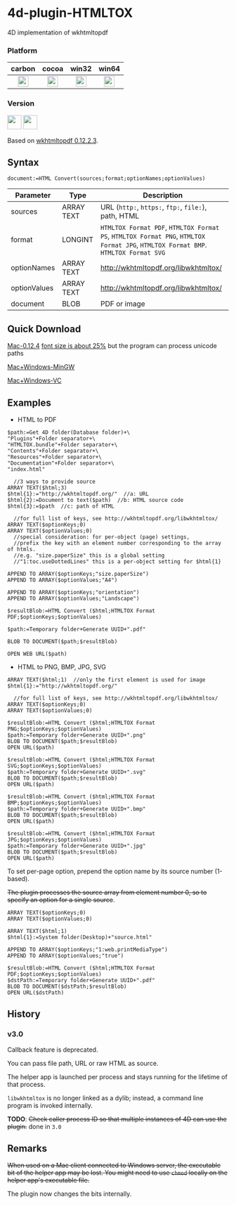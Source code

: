 4d-plugin-HTMLTOX
=================

4D implementation of wkhtmltopdf

### Platform

| carbon | cocoa | win32 | win64 |
|:------:|:-----:|:---------:|:---------:|
|<img src="https://cloud.githubusercontent.com/assets/1725068/22371562/1b091f0a-e4db-11e6-8458-8653954a7cce.png" width="24" height="24" />|<img src="https://cloud.githubusercontent.com/assets/1725068/22371562/1b091f0a-e4db-11e6-8458-8653954a7cce.png" width="24" height="24" />|<img src="https://cloud.githubusercontent.com/assets/1725068/22371562/1b091f0a-e4db-11e6-8458-8653954a7cce.png" width="24" height="24" />|<img src="https://cloud.githubusercontent.com/assets/1725068/22371562/1b091f0a-e4db-11e6-8458-8653954a7cce.png" width="24" height="24" />|

### Version

<img src="https://cloud.githubusercontent.com/assets/1725068/18940649/21945000-8645-11e6-86ed-4a0f800e5a73.png" width="32" height="32" /> <img src="https://cloud.githubusercontent.com/assets/1725068/18940648/2192ddba-8645-11e6-864d-6d5692d55717.png" width="32" height="32" />

Based on [wkhtmltopdf 0.12.2.3](http://wkhtmltopdf.org/).

## Syntax

```
document:=HTML Convert(sources;format;optionNames;optionValues)
```

Parameter|Type|Description
------------|------------|----
sources|ARRAY TEXT|URL (``http:``, ``https:``, ``ftp:``, ``file:``), path, HTML
format|LONGINT|``HTMLTOX Format PDF``, ``HTMLTOX Format PS``, ``HTMLTOX Format PNG``, ``HTMLTOX Format JPG``, ``HTMLTOX Format BMP``. ``HTMLTOX Format SVG``
optionNames|ARRAY TEXT|http://wkhtmltopdf.org/libwkhtmltox/
optionValues|ARRAY TEXT|http://wkhtmltopdf.org/libwkhtmltox/
document|BLOB|PDF or image

## Quick Download

[Mac-0.12.4](https://github.com/miyako/4d-plugin-HTMLTOX/releases/tag/0.12.4) [font size is about 25%](https://github.com/wkhtmltopdf/wkhtmltopdf/issues/3241) but the program can process unicode paths  

[Mac+Windows-MinGW](https://github.com/miyako/4d-plugin-HTMLTOX/releases/download/v4.1.m/HTMLTOX.zip)

[Mac+Windows-VC](https://github.com/miyako/4d-plugin-HTMLTOX/releases/download/v4.1.v/HTMLTOX.zip)

## Examples

* HTML to PDF

```
$path:=Get 4D folder(Database folder)+\
"Plugins"+Folder separator+\
"HTMLTOX.bundle"+Folder separator+\
"Contents"+Folder separator+\
"Resources"+Folder separator+\
"Documentation"+Folder separator+\
"index.html"

  //3 ways to provide source
ARRAY TEXT($html;3)
$html{1}:="http://wkhtmltopdf.org/"  //a: URL
$html{2}:=Document to text($path)  //b: HTML source code
$html{3}:=$path  //c: path of HTML

  //for full list of keys, see http://wkhtmltopdf.org/libwkhtmltox/
ARRAY TEXT($optionKeys;0)
ARRAY TEXT($optionValues;0)
  //special consideration: for per-object (page) settings, 
  //prefix the key with an element number corresponding to the array of htmls.
  //e.g. "size.paperSize" this is a global setting
  //"1:toc.useDottedLines" this is a per-object setting for $html{1}

APPEND TO ARRAY($optionKeys;"size.paperSize")
APPEND TO ARRAY($optionValues;"A4")

APPEND TO ARRAY($optionKeys;"orientation")
APPEND TO ARRAY($optionValues;"Landscape")

$resultBlob:=HTML Convert ($html;HTMLTOX Format PDF;$optionKeys;$optionValues)

$path:=Temporary folder+Generate UUID+".pdf"

BLOB TO DOCUMENT($path;$resultBlob)

OPEN WEB URL($path)
```

* HTML to PNG, BMP, JPG, SVG

```
ARRAY TEXT($html;1)  //only the first element is used for image
$html{1}:="http://wkhtmltopdf.org/"

  //for full list of keys, see http://wkhtmltopdf.org/libwkhtmltox/
ARRAY TEXT($optionKeys;0)
ARRAY TEXT($optionValues;0)

$resultBlob:=HTML Convert ($html;HTMLTOX Format PNG;$optionKeys;$optionValues)
$path:=Temporary folder+Generate UUID+".png"
BLOB TO DOCUMENT($path;$resultBlob)
OPEN URL($path)

$resultBlob:=HTML Convert ($html;HTMLTOX Format SVG;$optionKeys;$optionValues)
$path:=Temporary folder+Generate UUID+".svg"
BLOB TO DOCUMENT($path;$resultBlob)
OPEN URL($path)

$resultBlob:=HTML Convert ($html;HTMLTOX Format BMP;$optionKeys;$optionValues)
$path:=Temporary folder+Generate UUID+".bmp"
BLOB TO DOCUMENT($path;$resultBlob)
OPEN URL($path)

$resultBlob:=HTML Convert ($html;HTMLTOX Format JPG;$optionKeys;$optionValues)
$path:=Temporary folder+Generate UUID+".jpg"
BLOB TO DOCUMENT($path;$resultBlob)
OPEN URL($path)
```

To set per-page option, prepend the option name by its source number (1-based).

~~The plugin processes the source array from element number 0, so to specify an option for a single source~~.

```
ARRAY TEXT($optionKeys;0)
ARRAY TEXT($optionValues;0)

ARRAY TEXT($html;1)
$html{1}:=System folder(Desktop)+"source.html"

APPEND TO ARRAY($optionKeys;"1:web.printMediaType")
APPEND TO ARRAY($optionValues;"true")

$resultBlob:=HTML Convert ($html;HTMLTOX Format PDF;$optionKeys;$optionValues)
$dstPath:=Temporary folder+Generate UUID+".pdf"
BLOB TO DOCUMENT($dstPath;$resultBlob)
OPEN URL($dstPath)
```

## History

### v3.0

Callback feature is deprecated. 

You can pass file path, URL or raw HTML as source.

The helper app is launched per process and stays running for the lifetime of that process.

``libwkhtmltox`` is no longer linked as a dylib; instead, a command line program is invoked internally.

**TODO**: ~~Check caller process ID so that multiple instances of 4D can use the plugin.~~ done in ``3.0``

## Remarks

~~When used on a Mac client connected to Windows server, the executable bit of the helper app may be lost. You might need to use ``chmod`` locally on the helper app's executable file.~~

The plugin now changes the bits internally.
